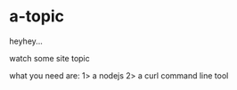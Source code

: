 # a-topic
heyhey...

watch some site topic

what you need are:
1> a nodejs
2> a curl command line tool

